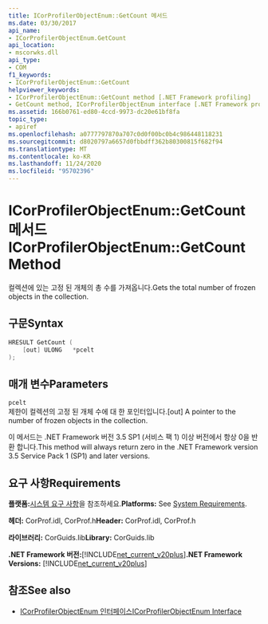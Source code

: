 ```yaml
---
title: ICorProfilerObjectEnum::GetCount 메서드
ms.date: 03/30/2017
api_name:
- ICorProfilerObjectEnum.GetCount
api_location:
- mscorwks.dll
api_type:
- COM
f1_keywords:
- ICorProfilerObjectEnum::GetCount
helpviewer_keywords:
- ICorProfilerObjectEnum::GetCount method [.NET Framework profiling]
- GetCount method, ICorProfilerObjectEnum interface [.NET Framework profiling]
ms.assetid: 166b0761-ed80-4ccd-9973-dc20e61bf8fa
topic_type:
- apiref
ms.openlocfilehash: a0777797870a707c0d0f00bc0b4c986448118231
ms.sourcegitcommit: d8020797a6657d0fbbdff362b80300815f682f94
ms.translationtype: MT
ms.contentlocale: ko-KR
ms.lasthandoff: 11/24/2020
ms.locfileid: "95702396"
---
```

# <a name="icorprofilerobjectenumgetcount-method"></a><span data-ttu-id="040f5-102">ICorProfilerObjectEnum::GetCount 메서드</span><span class="sxs-lookup"><span data-stu-id="040f5-102">ICorProfilerObjectEnum::GetCount Method</span></span>

<span data-ttu-id="040f5-103">컬렉션에 있는 고정 된 개체의 총 수를 가져옵니다.</span><span class="sxs-lookup"><span data-stu-id="040f5-103">Gets the total number of frozen objects in the collection.</span></span>  
  
## <a name="syntax"></a><span data-ttu-id="040f5-104">구문</span><span class="sxs-lookup"><span data-stu-id="040f5-104">Syntax</span></span>  
  
```cpp  
HRESULT GetCount (  
    [out] ULONG   *pcelt  
);  
```  
  
## <a name="parameters"></a><span data-ttu-id="040f5-105">매개 변수</span><span class="sxs-lookup"><span data-stu-id="040f5-105">Parameters</span></span>  

 `pcelt`  
 <span data-ttu-id="040f5-106">제한이 컬렉션의 고정 된 개체 수에 대 한 포인터입니다.</span><span class="sxs-lookup"><span data-stu-id="040f5-106">[out] A pointer to the number of frozen objects in the collection.</span></span>  
  
 <span data-ttu-id="040f5-107">이 메서드는 .NET Framework 버전 3.5 SP1 (서비스 팩 1) 이상 버전에서 항상 0을 반환 합니다.</span><span class="sxs-lookup"><span data-stu-id="040f5-107">This method will always return zero in the .NET Framework version 3.5 Service Pack 1 (SP1) and later versions.</span></span>  
  
## <a name="requirements"></a><span data-ttu-id="040f5-108">요구 사항</span><span class="sxs-lookup"><span data-stu-id="040f5-108">Requirements</span></span>  

 <span data-ttu-id="040f5-109">**플랫폼:**[시스템 요구 사항](../../get-started/system-requirements.md)을 참조하세요.</span><span class="sxs-lookup"><span data-stu-id="040f5-109">**Platforms:** See [System Requirements](../../get-started/system-requirements.md).</span></span>  
  
 <span data-ttu-id="040f5-110">**헤더:** CorProf.idl, CorProf.h</span><span class="sxs-lookup"><span data-stu-id="040f5-110">**Header:** CorProf.idl, CorProf.h</span></span>  
  
 <span data-ttu-id="040f5-111">**라이브러리:** CorGuids.lib</span><span class="sxs-lookup"><span data-stu-id="040f5-111">**Library:** CorGuids.lib</span></span>  
  
 <span data-ttu-id="040f5-112">**.NET Framework 버전:**[!INCLUDE[net_current_v20plus](../../../../includes/net-current-v20plus-md.md)]</span><span class="sxs-lookup"><span data-stu-id="040f5-112">**.NET Framework Versions:** [!INCLUDE[net_current_v20plus](../../../../includes/net-current-v20plus-md.md)]</span></span>  
  
## <a name="see-also"></a><span data-ttu-id="040f5-113">참조</span><span class="sxs-lookup"><span data-stu-id="040f5-113">See also</span></span>

- [<span data-ttu-id="040f5-114">ICorProfilerObjectEnum 인터페이스</span><span class="sxs-lookup"><span data-stu-id="040f5-114">ICorProfilerObjectEnum Interface</span></span>](icorprofilerobjectenum-interface.md)
